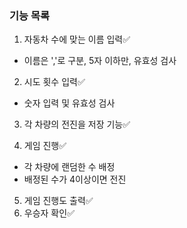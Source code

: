 ### 기능 목록

1. 자동차 수에 맞는 이름 입력✅

- 이름은 ','로 구분, 5자 이하만, 유효성 검사

2. 시도 횟수 입력✅

- 숫자 입력 및 유효성 검사

3. 각 차량의 전진을 저장 기능✅

4. 게임 진행✅

- 각 차량에 랜덤한 수 배정
- 배정된 수가 4이상이면 전진

5. 게임 진행도 출력✅
6. 우승자 확인✅
